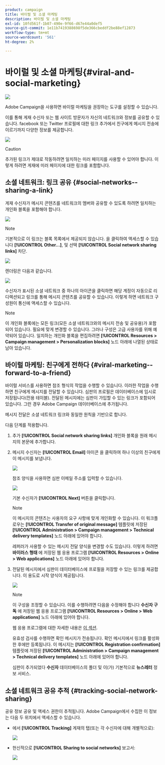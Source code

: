 ```yaml
---
product: campaign
title: 바이럴 및 소셜 마케팅
description: 바이럴 및 소셜 마케팅
exl-id: 10fd561f-1b07-490e-9f66-d67e44a0def5
source-git-commit: 1e11b7419388698f5de366cbeddf2be88ef12873
workflow-type: tm+mt
source-wordcount: '561'
ht-degree: 2%

---
```


# 바이럴 및 소셜 마케팅{#viral-and-social-marketing}

![](../../assets/common.svg)

Adobe Campaign을 사용하면 바이럴 마케팅을 권장하는 도구를 설정할 수 있습니다.

이를 통해 게재 수신자 또는 웹 사이트 방문자가 자신의 네트워크와 정보를 공유할 수 있습니다. facebook 또는 Twitter 프로필에 대한 링크 추가에서 친구에게 메시지 전송에 이르기까지 다양한 정보를 제공합니다.

![](assets/s_ncs_user_viral_icons.png)

>[!CAUTION]
>
>추가된 링크가 제대로 작동하려면 일치하는 미러 페이지를 사용할 수 있어야 합니다. 이렇게 하려면 게재에 미러 페이지에 대한 링크를 포함합니다.

## 소셜 네트워크: 링크 공유 {#social-networks--sharing-a-link}

게재 수신자가 메시지 콘텐츠를 네트워크의 멤버와 공유할 수 있도록 하려면 일치하는 개인화 블록을 포함해야 합니다.

![](assets/s_ncs_user_viral_add_link.png)

>[!NOTE]
>
>기본적으로 이 링크는 블록 목록에서 제공되지 않습니다. 을 클릭하여 액세스할 수 있습니다 **[!UICONTROL Other...]**, 및 선택 **[!UICONTROL Social network sharing links]** 차단.

![](assets/s_ncs_user_viral_add_link_via_others.png)

렌더링은 다음과 같습니다.

![](assets/s_ncs_user_viral_add_link_rendering.png)

수신자가 표시된 소셜 네트워크 중 하나의 아이콘을 클릭하면 해당 계정이 자동으로 리디렉션되고 링크를 통해 메시지 콘텐츠를 공유할 수 있습니다. 이렇게 하면 네트워크 구성원이 통신에 액세스할 수 있습니다.

>[!NOTE]
>
>이 개인화 블록에는 모든 링크(모든 소셜 네트워크와의 메시지 전송 및 공유용)가 포함되어 있습니다. 필요에 맞게 변경할 수 있습니다. 그러나 구성은 고급 사용자를 위해 예약되어 있습니다. 일치하는 개인화 블록을 편집하려면 **[!UICONTROL Resources > Campaign management > Personalization blocks]** 노드 아래에 나열된 상태로 남아 있습니다.

## 바이럴 마케팅: 친구에게 전하다 {#viral-marketing--forward-to-a-friend}

바이럴 서비스를 사용하면 참조 형식의 작업을 수행할 수 있습니다. 이러한 작업을 수행하면 친구에게 메시지를 전달할 수 있습니다. 심판의 프로필은 데이터베이스에 임시로 저장됩니다(전용 테이블). 전달된 메시지에는 심판이 가입할 수 있는 링크가 포함되어 있습니다. 그런 경우 Adobe Campaign 데이터베이스에 추가됩니다.

메시지 전달은 소셜 네트워크 링크와 동일한 원칙을 기반으로 합니다.

다음 단계를 적용합니다.

1. 추가 **[!UICONTROL Social network sharing links]** 개인화 블록을 원래 메시지의 본문에 추가합니다.
1. 메시지 수신자는 **[!UICONTROL Email]** 아이콘 을 클릭하여 하나 이상의 친구에게 이 메시지를 보냅니다.

   ![](assets/s_ncs_user_viral_email_link.png)

   참조 양식을 사용하면 심판 이메일 주소를 입력할 수 있습니다.

   ![](assets/s_ncs_user_viral_email_msg.png)

   기본 수신자가 **[!UICONTROL Next]** 버튼을 클릭합니다.

   >[!NOTE]
   >
   >이 메시지의 콘텐츠는 사용자의 요구 사항에 맞게 개인화할 수 있습니다. 이 워크플로우는 **[!UICONTROL Transfer of original message]** 템플릿에 저장된 **[!UICONTROL Administration > Campaign management > Technical delivery templates]** 노드 아래에 있어야 합니다.
   >
   >레퍼러가 사용할 수 있는 메시지 전달 양식을 변경할 수도 있습니다. 이렇게 하려면 **바이러스 형태** 에 저장된 웹 응용 프로그램 **[!UICONTROL Resources > Online > Web applications]** 노드 아래에 있어야 합니다.

1. 전달된 메시지에서 심판이 데이터베이스에 프로필을 저장할 수 있는 링크를 제공합니다. 이 용도로 시작 양식이 제공됩니다.

   ![](assets/s_ncs_user_viral_create_account_form.png)

   >[!NOTE]
   >
   >이 구성을 조정할 수 있습니다. 이를 수행하려면 다음을 수정해야 합니다 **수신자 구독** 에 저장된 웹 응용 프로그램 **[!UICONTROL Resources > Online > Web applications]** 노드 아래에 있어야 합니다.
   >
   >웹 응용 프로그램에 대한 자세한 내용은 [이 섹션](../../web/using/about-web-applications.md).

   유효성 검사를 수행하면 확인 메시지가 전송됩니다. 확인 메시지에서 링크를 활성화한 후에만 등록됩니다. 이 메시지는 **[!UICONTROL Registration confirmation]** 템플릿에 저장된 **[!UICONTROL Administration > Campaign management > Technical delivery templates]** 노드 아래에 있어야 합니다.

   심판이 추가되었다 **수신자** 데이터베이스의 폴더 및 이(가) 기본적으로 **뉴스레터** 정보 서비스.

## 소셜 네트워크 공유 추적 {#tracking-social-network-sharing}

공유 정보 공유 및 액세스 권한이 추적됩니다. Adobe Campaign에서 수집한 이 정보는 다음 두 위치에서 액세스할 수 있습니다.

* 에서 **[!UICONTROL Tracking]** 게재의 탭(또는 각 수신자에 대해 개별적으로):

   ![](assets/s_ncs_user_network_del_tracking_tab.png)

* 헌신적으로 **[!UICONTROL Sharing to social networks]** 보고서:

   ![](assets/s_ncs_user_viral_report.png)
